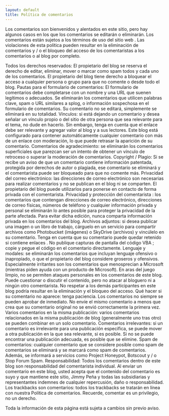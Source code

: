 ```yaml
---
layout: default
title: Política de comentarios
---
```

Los comentarios son bienvenidos y alentados en este sitio, pero hay algunos casos en los que los comentarios se editarán o eliminarán. Los comentarios están sujetos a los términos de uso del sitio web . Las violaciones de esta política pueden resultar en la eliminación de comentarios y / o el bloqueo del acceso de los comentaristas a los comentarios o al blog por completo.

Todos los derechos reservados: El propietario del blog se reserva el derecho de editar, eliminar, mover o marcar como spam todos y cada uno de los comentarios. El propietario del blog tiene derecho a bloquear el acceso a cualquier persona o grupo para que no comente o desde todo el blog.
Pautas para el formulario de comentarios: El formulario de comentarios debe completarse con un nombre y una URL que suenen legítimos o adecuados. Se eliminarán los comentarios que utilicen palabras clave, spam o URL similares a splog, o información sospechosa en el formulario de comentarios. Su comentario no se editará, simplemente se eliminará en su totalidad.
Vínculos: si está dejando un comentario y desea señalar un vínculo propio o del sitio de otra persona que sea relevante para el tema, no dude en hacerlo. Sin embargo, tenga en cuenta que el enlace debe ser relevante y agregar valor al blog y a sus lectores. Este blog está configurado para contener automáticamente cualquier comentario con más de un enlace con moderación, lo que puede retrasar la aparición de su comentario.
Comentarios de agradecimiento: se eliminarán los comentarios superficiales que parezcan ser un intento de obtener un vínculo de retroceso o superar la moderación de comentarios.
Copyright / Plagio: Si se recibe un aviso de que un comentario contiene información patentada, protegida por derechos de autor o plagiada, ese comentario se eliminará y el comentarista puede ser bloqueado para que no comente más.
Privacidad del correo electrónico: las direcciones de correo electrónico son necesarias para realizar comentarios y no se publican en el blog ni se comparten. El propietario del blog puede utilizarlos para ponerse en contacto de forma privada con el comentarista.
Privacidad y protección del comentarista : los comentarios que contengan direcciones de correo electrónico, direcciones de correo físicas, números de teléfono y cualquier información privada y personal se eliminarán lo antes posible para proteger la privacidad de la parte afectada. Para evitar dicha edición, nunca comparta información privada en los comentarios del blog.
Archivos adjuntos: si desea publicar una imagen o un libro de trabajo, cárguelo en un servicio para compartir archivos como Photobucket (imágenes) o SkyDrive (archivos) y vincúlelo en su comentario. Tenga en cuenta que su comentario puede quedar retenido si contiene enlaces . No publique capturas de pantalla del código VBA ; copie y pegue el código en el comentario directamente.
Lenguaje y modales: se eliminarán los comentarios que incluyan lenguaje ofensivo o inapropiado, o que el propietario del blog considere groseros y ofensivos. Especialmente irritantes son los comentarios que menosprecian a Microsoft (mientras piden ayuda con un producto de Microsoft). En aras del juego limpio, no se permiten ataques personales en los comentarios de este blog. Puede cuestionar o discutir el contenido, pero no atacar al bloguero ni a ningún otro comentarista. No respetar a los demás participantes en este blog podría resultar en la eliminación y el bloqueo del acceso.
Qué hacer si su comentario no aparece: tenga paciencia. Los comentarios no siempre se pueden aprobar de inmediato. No envíe el mismo comentario a menos que crea que su comentario original no se envió correctamente la primera vez.
Varios comentarios en la misma publicación: varios comentarios relacionados en la misma publicación de blog (generalmente uno tras otro) se pueden combinar en un solo comentario.
Comentarios irrelevantes: si un comentario es irrelevante para una publicación específica, se puede mover a otra publicación en la que sea relevante, si es posible. Si no se puede encontrar una publicación adecuada, es posible que se elimine.
Spam de comentarios: cualquier comentario que se considere posible como spam de comentarios se eliminará y se marcará como spam de comentarios. Además, se informará a servicios como Project Honeypot, Botscout y / o Stop Forum Spam.
Responsabilidad: Todos los comentarios dentro de este blog son responsabilidad del comentarista individual. Al enviar un comentario en este blog, usted acepta que el contenido del comentario es suyo y que mantiene este sitio, Jimmy Peña y todas las subsidiarias y representantes indemnes de cualquier repercusión, daño o responsabilidad.
Los trackbacks son comentarios: todos los trackbacks se tratarán en línea con nuestra Política de comentarios.
Recuerde, comentar es un privilegio, no un derecho.

Toda la información de esta página está sujeta a cambios sin previo aviso.
